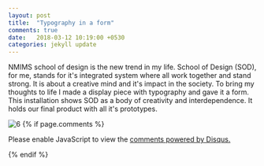 ```yaml
---
layout: post
title:  "Typography in a form"
comments: true
date:   2018-03-12 10:19:00 +0530
categories: jekyll update
---
```

NMIMS school of design is the new trend in my life. School of Design (SOD), for me, stands for it's integrated system where all work together and stand strong. It is about a creative mind and it's impact in the society. To bring my thoughts to life I made a display piece with typography and gave it a form. This installation shows SOD as a body of creativity and interdependence. It holds our final product with all it's prototypes.





![6](https://user-images.githubusercontent.com/36836466/37274780-76edd65c-2603-11e8-82ec-610a893e76ab.jpg)
{% if page.comments %}
<div id="disqus_thread"></div>
<script>

/**
*  RECOMMENDED CONFIGURATION VARIABLES: EDIT AND UNCOMMENT THE SECTION BELOW TO INSERT DYNAMIC VALUES FROM YOUR PLATFORM OR CMS.
*  LEARN WHY DEFINING THESE VARIABLES IS IMPORTANT: https://disqus.com/admin/universalcode/#configuration-variables*/
/*
var disqus_config = function () {
this.page.url = PAGE_URL;  // Replace PAGE_URL with your page's canonical URL variable
this.page.identifier = PAGE_IDENTIFIER; // Replace PAGE_IDENTIFIER with your page's unique identifier variable
};
*/
(function() { // DON'T EDIT BELOW THIS LINE
var d = document, s = d.createElement('script');
s.src = 'https://saima-k-github-io-1.disqus.com/embed.js';
s.setAttribute('data-timestamp', +new Date());
(d.head || d.body).appendChild(s);
})();
</script>
<noscript>Please enable JavaScript to view the <a href="https://disqus.com/?ref_noscript">comments powered by Disqus.</a></noscript>
                            
{% endif %}
